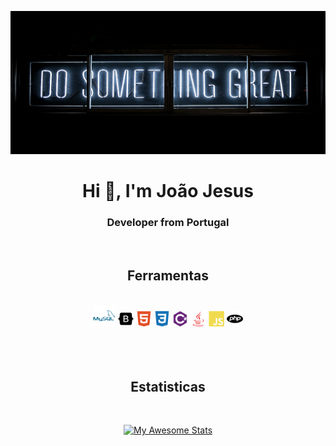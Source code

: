 [![MasterHead](1.jpg)](https://github.com/JoaoJesus1337/)

<h1 align="center">Hi 👋, I'm João Jesus</h1>
<h3 align="center">Developer from Portugal</h3>
<br>
<h2 align="center">Ferramentas</h2>
<br>
<div align="center">
    <img width="7%" src="https://raw.githubusercontent.com/devicons/devicon/master/icons/mysql/mysql-plain-wordmark.svg">
     <img width="5%" src="https://raw.githubusercontent.com/devicons/devicon/master/icons/bootstrap/bootstrap-plain.svg">
    <img width="5%" src="https://raw.githubusercontent.com/devicons/devicon/master/icons/html5/html5-plain.svg">
    <img width="5%" src="https://raw.githubusercontent.com/devicons/devicon/master/icons/css3/css3-plain.svg">
    <img width="5%" src="https://raw.githubusercontent.com/devicons/devicon/master/icons/csharp/csharp-plain.svg">
    <img width="5%" src="https://raw.githubusercontent.com/devicons/devicon/master/icons/java/java-plain.svg">
    <img width="5%" src="https://raw.githubusercontent.com/devicons/devicon/master/icons/javascript/javascript-plain.svg">
    <img width="5%" src="https://raw.githubusercontent.com/devicons/devicon/master/icons/php/php-plain.svg">
</div>
<br>
<br>
<br>
<h2 align="center"> Estatisticas</h2>
<br>
<div align="center">

[![My Awesome Stats](https://awesome-github-stats.azurewebsites.net/user-stats/JoaoJesus1337?cardType=github&theme=tokyonight)](https://git.io/awesome-stats-card)

</div>
